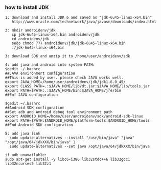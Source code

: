 ### how to install JDK
    1: download and install JDK 6 and saved as "jdk-6u45-linux-x64.bin"
       http://www.oracle.com/technetwork/java/javase/downloads/index.html

    2: mkdir androidenv/jdk
       cp jdk-6u45-linux-x64.bin androidenv/jdk
       cd androidenv/jdk
       sudo chmod 777 androidenv/jdk/jdk-6u45-linux-x64.bin
       ./jdk-6u45-linux-x64.bin

    3: download SDK and unzip it to /home/user/androidenv/sdk

    4: add java and android into system PATH:
    $gedit ~/.bashrc
    ##JAVA environment configuration
    ##This is added by user. please check JAVA works well. 
    export JAVA_HOME=/home/user/androidenv/jdk/jdk1.6.0_45/
    export CLASS_PATH=.:$JAVA_HOME/lib/dt.jar:$JAVA_HOME/lib/tools.jar
    export PATH=$PATH:.:$JAVA_HOME/bin:$JAVA_HOME/jre/bin
    ##Enf JAVA configuration 

    $gedit ~/.bashrc
    ##Android SDK configuration
    ##Set adb and Android debug tool environment path
    export ANDROID_HOME=/home/user/androidenv/sdk/android-sdk-linux
    export PATH=$PATH:$ANDROID_HOME/platform-tools:$ANDROID_HOME/tools
    ##End Android SDK configuration

    5: add java link
      sudo update-alternatives --install "/usr/bin/java" "java" "/opt/java/64/jdkXXX/bin/java" 1
      sudo update-alternatives --set java /opt/java/64/jdkXXX/bin/java

    if adb unavailable:
    sudo apt-get install -y libc6-i386 lib32stdc++6 lib32gcc1 lib32ncurses5 lib32z1
